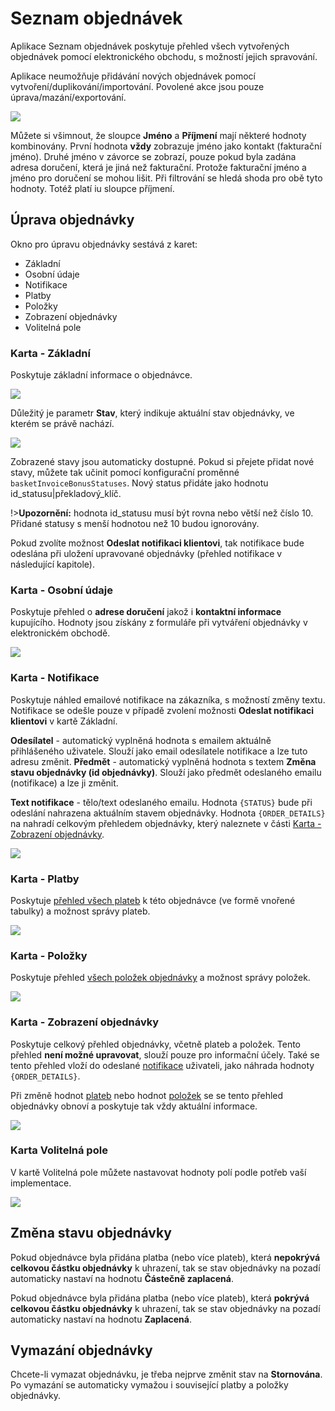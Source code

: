 # Seznam objednávek

Aplikace Seznam objednávek poskytuje přehled všech vytvořených objednávek pomocí elektronického obchodu, s možností jejich spravování.

Aplikace neumožňuje přidávání nových objednávek pomocí vytvoření/duplikování/importování. Povolené akce jsou pouze úprava/mazání/exportování.

![](datatable.png)

Můžete si všimnout, že sloupce **Jméno** a **Příjmení** mají některé hodnoty kombinovány. První hodnota **vždy** zobrazuje jméno jako kontakt (fakturační jméno). Druhé jméno v závorce se zobrazí, pouze pokud byla zadána adresa doručení, která je jiná než fakturační. Protože fakturační jméno a jméno pro doručení se mohou lišit. Při filtrování se hledá shoda pro obě tyto hodnoty. Totéž platí iu sloupce příjmení.

## Úprava objednávky

Okno pro úpravu objednávky sestává z karet:
- Základní
- Osobní údaje
- Notifikace
- Platby
- Položky
- Zobrazení objednávky
- Volitelná pole

### Karta - Základní

Poskytuje základní informace o objednávce.

![](editor_basic.png)

Důležitý je parametr **Stav**, který indikuje aktuální stav objednávky, ve kterém se právě nachází.

![](editor_basic_status.png)

Zobrazené stavy jsou automaticky dostupné. Pokud si přejete přidat nové stavy, můžete tak učinit pomocí konfigurační proměnné `basketInvoiceBonusStatuses`. Nový status přidáte jako hodnotu id\_statusu|překladový\_klíč.

!>**Upozornění:** hodnota id\_statusu musí být rovna nebo větší než číslo 10. Přidané statusy s menší hodnotou než 10 budou ignorovány.

Pokud zvolíte možnost **Odeslat notifikaci klientovi**, tak notifikace bude odeslána při uložení upravované objednávky (přehled notifikace v následující kapitole).

### Karta - Osobní údaje

Poskytuje přehled o **adrese doručení** jakož i **kontaktní informace** kupujícího. Hodnoty jsou získány z formuláře při vytváření objednávky v elektronickém obchodě.

![](editor_personal-info.png)

### Karta - Notifikace

Poskytuje náhled emailové notifikace na zákazníka, s možností změny textu. Notifikace se odešle pouze v případě zvolení možnosti **Odeslat notifikaci klientovi** v kartě Základní.

**Odesílatel** - automatický vyplněná hodnota s emailem aktuálně přihlášeného uživatele. Slouží jako email odesílatele notifikace a lze tuto adresu změnit. **Předmět** - automatický vyplněná hodnota s textem **Změna stavu objednávky (id objednávky)**. Slouží jako předmět odeslaného emailu (notifikace) a lze ji změnit.

**Text notifikace** - tělo/text odeslaného emailu. Hodnota `{STATUS}` bude při odeslání nahrazena aktuálním stavem objednávky. Hodnota `{ORDER_DETAILS}` na nahradí celkovým přehledem objednávky, který naleznete v části [Karta - Zobrazení objednávky](#karta-zobrazení-objednávky).

![](editor_notify.png)

### Karta - Platby

Poskytuje [přehled všech plateb](payments.md) k této objednávce (ve formě vnořené tabulky) a možnost správy plateb.

![](editor_payments.png)

### Karta - Položky

Poskytuje přehled [všech položek objednávky](items.md) a možnost správy položek.

![](editor_items.png)

### Karta - Zobrazení objednávky

Poskytuje celkový přehled objednávky, včetně plateb a položek. Tento přehled **není možné upravovat**, slouží pouze pro informační účely. Také se tento přehled vloží do odeslané [notifikace](#karta-notifikace) uživateli, jako náhrada hodnoty `{ORDER_DETAILS}`.

Při změně hodnot [plateb](#karta-platby) nebo hodnot [položek](#karta-položky) se se tento přehled objednávky obnoví a poskytuje tak vždy aktuální informace.

![](editor_order_status.png)

### Karta Volitelná pole

V kartě Volitelná pole můžete nastavovat hodnoty polí podle potřeb vaší implementace.

![](editor_fields.png)

## Změna stavu objednávky

Pokud objednávce byla přidána platba (nebo více plateb), která **nepokrývá celkovou částku objednávky** k uhrazení, tak se stav objednávky na pozadí automaticky nastaví na hodnotu **Částečně zaplacená**.

Pokud objednávce byla přidána platba (nebo více plateb), která **pokrývá celkovou částku objednávky** k uhrazení, tak se stav objednávky na pozadí automaticky nastaví na hodnotu **Zaplacená**.

## Vymazání objednávky

Chcete-li vymazat objednávku, je třeba nejprve změnit stav na **Stornována**. Po vymazání se automaticky vymažou i související platby a položky objednávky.
